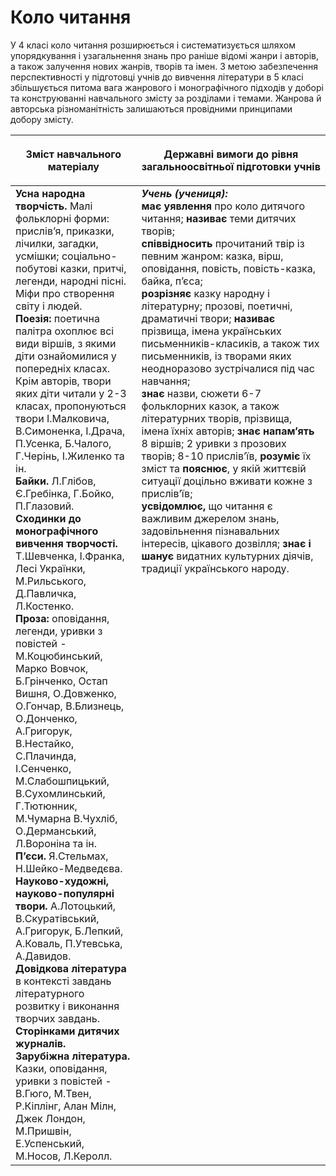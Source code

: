# Коло читання

У 4 класі коло читання розширюється і систематизується шляхом упорядкування і узагальнення знань про раніше відомі жанри і авторів, а також залучення нових жанрів, творів та імен. З метою забезпечення перспективності у підготовці учнів до вивчення літератури в 5 класі збільшується питома вага жанрового і монографічного підходів у доборі та конструюванні навчального змісту за розділами і темами. Жанрова й авторська різноманітність залишаються провідними принципами добору змісту.

<table>
<thead>
  <tr>
    <th width="40%" align="center"><p>Зміст навчального матеріалу</p></td>
    <th width="60%" align="center"><p>Державні вимоги до рівня загальноосвітньої підготовки учнів</p></td>
  </tr>
</thead>
<tbody>
  <tr>
    <td width="40%" style="vertical-align:top !important;">
<b>Усна народна творчість.</b> Малі фольклорні форми: прислів’я, приказки, лічилки, загадки, усмішки; соціально-побутові казки, притчі, легенди, народні пісні.<br>
Міфи про створення світу і людей.<br>
<b>Поезія:</b> поетична палітра охоплює всі види віршів, з якими діти ознайомилися у попередніх класах. Крім авторів, твори яких діти читали у 2-3 класах, пропонуються твори І.Малковича, В.Симоненка, І.Драча, П.Усенка, Б.Чалого, Г.Черінь, І.Жиленко та ін.<br>
<b>Байки.</b> Л.Глібов, Є.Гребінка, Г.Бойко, П.Глазовий.<br>
<b>Сходинки до монографічного вивчення творчості.</b> Т.Шевченка, І.Франка, Лесі Українки, М.Рильського, Д.Павличка, Л.Костенко.<br>
<b>Проза:</b> оповідання, легенди, уривки з повістей - М.Коцюбинський, Марко Вовчок, Б.Грінченко, Остап Вишня, О.Довженко, О.Гончар, В.Близнець, О.Донченко, А.Григорук, В.Нестайко, С.Плачинда, І.Сенченко, М.Слабошпицький, В.Сухомлинський, Г.Тютюнник, М.Чумарна В.Чухліб, О.Дерманський, Л.Вороніна та ін.<br>
<b>П’єси.</b> Я.Стельмах, Н.Шейко-Медведєва.<br>
<b>Науково-художні, науково-популярні твори.</b> А.Лотоцький, В.Скуратівський, А.Григорук, Б.Лепкий, А.Коваль, П.Утевська, А.Давидов.<br>
<b>Довідкова література</b> в контексті завдань літературного розвитку і виконання творчих завдань.
<b>Сторінками дитячих журналів.</b><br>
<b>Зарубіжна література.</b> Казки, оповідання, уривки з повістей - В.Гюго, М.Твен, Р.Кіплінг, Алан Мілн, Джек Лондон, М.Пришвін, Е.Успенський,  М.Носов, Л.Керолл.<br></td>
    <td width="60%" style="vertical-align:top !important;">
<i><b>Учень (учениця):</b></i><br>
<b>має уявлення</b> про коло дитячого читання; <b>називає</b> теми дитячих творів;<br>
<b>співвідносить</b> прочитаний твір із певним жанром: казка, вірш, оповідання, повість, повість-казка, байка, п’єса; <br>
<b>розрізняє</b> казку народну і літературну; прозові, поетичні, драматичні твори; <b>називає</b> прізвища, імена українських письменників-класиків, а також тих письменників, із творами яких неодноразово зустрічалися під час навчання;<br>
<b>знає</b> назви, сюжети 6-7 фольклорних казок, а також літературних творів, прізвища, імена їхніх авторів; <b>знає напам’ять</b> 8 віршів; 2 уривки з прозових творів; 8-10 прислів’їв, <b>розуміє</b> їх зміст та <b>пояснює</b>, у якій життєвій ситуації доцільно вживати кожне з прислів’їв; <br>
<b>усвідомлює,</b> що читання є важливим джерелом знань, задовільнення пізнавальних інтересів, цікавого дозвілля; <b>знає і шанує</b> видатних культурних діячів, традиції українського народу.<br></td>
  </tr>
</tbody>
</table>